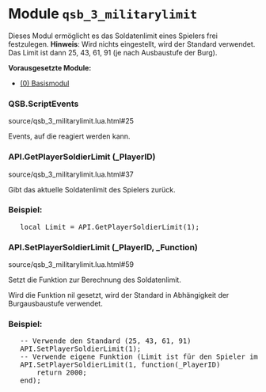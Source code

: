 # Module <code>qsb_3_militarylimit</code>
Dieses Modul ermöglicht es das Soldatenlimit eines Spielers frei festzulegen.
 <b>Hinweis</b>: Wird nichts eingestellt, wird der Standard verwendet. Das
 Limit ist dann 25, 43, 61, 91 (je nach Ausbaustufe der Burg).</p>

<p> <b>Vorausgesetzte Module:</b>
 <ul>
 <li><a href="qsb.html">(0) Basismodul</a></li>
 </ul>

### QSB.ScriptEvents
source/qsb_3_militarylimit.lua.html#25

Events, auf die reagiert werden kann.





### API.GetPlayerSoldierLimit (_PlayerID)
source/qsb_3_militarylimit.lua.html#37

Gibt das aktuelle Soldatenlimit des Spielers zurück.





### Beispiel:
<ul>


<pre class="example"><span class="keyword">local</span> Limit = API.GetPlayerSoldierLimit(<span class="number">1</span>);</pre>


</ul>


### API.SetPlayerSoldierLimit (_PlayerID, _Function)
source/qsb_3_militarylimit.lua.html#59

Setzt die Funktion zur Berechnung des Soldatenlimit.

 Wird die Funktion nil gesetzt, wird der Standard in Abhängigkeit der
 Burgausbaustufe verwendet.






### Beispiel:
<ul>


<pre class="example"><span class="comment">-- Verwende den Standard (25, 43, 61, 91)
</span>API.SetPlayerSoldierLimit(<span class="number">1</span>);
<span class="comment">-- Verwende eigene Funktion (Limit ist für den Spieler immer 2000)
</span>API.SetPlayerSoldierLimit(<span class="number">1</span>, <span class="keyword">function</span>(_PlayerID)
    <span class="keyword">return</span> <span class="number">2000</span>;
<span class="keyword">end</span>);</pre>


</ul>


